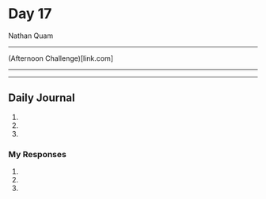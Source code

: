# Day 17
Nathan Quam

---

(Afternoon Challenge)[link.com]

---
---

## Daily Journal



1. 
2. 
3. 

### My Responses

1. 
2. 
3. 